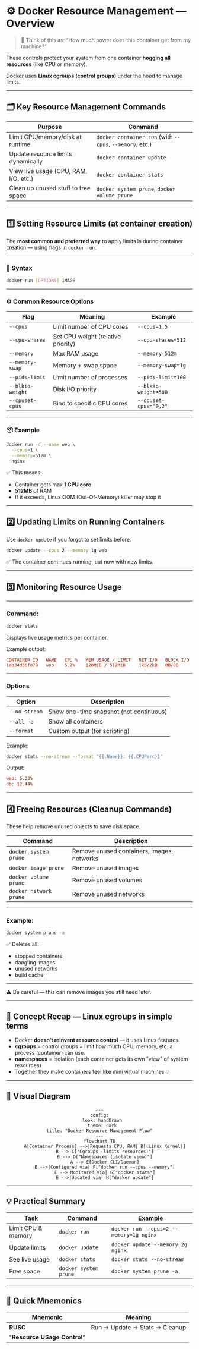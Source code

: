 # ⚙️ Docker Resource Management — Overview

> 🧠 Think of this as: “How much power does this container get from my machine?”

These controls protect your system from one container **hogging all resources** (like CPU or memory).

Docker uses **Linux cgroups (control groups)** under the hood to manage limits.

---

## 🗂️ Key Resource Management Commands

| Purpose                               | Command                                                  |
| ------------------------------------- | -------------------------------------------------------- |
| Limit CPU/memory/disk at runtime      | `docker container run` (with `--cpus`, `--memory`, etc.) |
| Update resource limits dynamically    | `docker container update`                                |
| View live usage (CPU, RAM, I/O, etc.) | `docker container stats`                                 |
| Clean up unused stuff to free space   | `docker system prune`, `docker volume prune`             |

---

## 1️⃣ Setting Resource Limits (at container creation)

The **most common and preferred way** to apply limits is during container creation — using flags in `docker run`.

---

### 🧱 Syntax

```bash
docker run [OPTIONS] IMAGE
```

---

### ⚙️ Common Resource Options

| Flag             | Meaning                            | Example               |
| ---------------- | ---------------------------------- | --------------------- |
| `--cpus`         | Limit number of CPU cores          | `--cpus=1.5`          |
| `--cpu-shares`   | Set CPU weight (relative priority) | `--cpu-shares=512`    |
| `--memory`       | Max RAM usage                      | `--memory=512m`       |
| `--memory-swap`  | Memory + swap space                | `--memory-swap=1g`    |
| `--pids-limit`   | Limit number of processes          | `--pids-limit=100`    |
| `--blkio-weight` | Disk I/O priority                  | `--blkio-weight=500`  |
| `--cpuset-cpus`  | Bind to specific CPU cores         | `--cpuset-cpus="0,2"` |

---

### 📦 Example

```bash
docker run -d --name web \
  --cpus=1 \
  --memory=512m \
  nginx
```

✅ This means:

- Container gets max **1 CPU core**
- **512MB** of RAM
- If it exceeds, Linux OOM (Out-Of-Memory) killer may stop it

---

## 2️⃣ Updating Limits on Running Containers

Use `docker update` if you forgot to set limits before.

```bash
docker update --cpus 2 --memory 1g web
```

✅ The container continues running, but now with new limits.

---

## 3️⃣ Monitoring Resource Usage

---

### Command:

```bash
docker stats
```

Displays live usage metrics per container.

Example output:

```ini
CONTAINER ID   NAME   CPU %   MEM USAGE / LIMIT   NET I/O   BLOCK I/O
1ab34d56fe78   web    5.2%    120MiB / 512MiB     1kB/2kB   0B/0B
```

---

### Options

| Option        | Description                             |
| ------------- | --------------------------------------- |
| `--no-stream` | Show one-time snapshot (not continuous) |
| `--all`, `-a` | Show all containers                     |
| `--format`    | Custom output (for scripting)           |

Example:

```bash
docker stats --no-stream --format "{{.Name}}: {{.CPUPerc}}"
```

Output:

```ini
web: 5.23%
db: 12.44%
```

---

## 4️⃣ Freeing Resources (Cleanup Commands)

These help remove unused objects to save disk space.

| Command                | Description                                |
| ---------------------- | ------------------------------------------ |
| `docker system prune`  | Remove unused containers, images, networks |
| `docker image prune`   | Remove unused images                       |
| `docker volume prune`  | Remove unused volumes                      |
| `docker network prune` | Remove unused networks                     |

---

### Example:

```bash
docker system prune -a
```

✅ Deletes all:

- stopped containers
- dangling images
- unused networks
- build cache

---

⚠️ Be careful — this can remove images you still need later.

---

## 🧠 Concept Recap — Linux cgroups in simple terms

- Docker **doesn’t reinvent resource control** — it uses Linux features.
- **cgroups** = control groups = limit how much CPU, memory, etc. a process (container) can use.
- **namespaces** = isolation (each container gets its own "view" of system resources)
- Together they make containers feel like mini virtual machines 💡

---

## 🧩 Visual Diagram

<div align="center">

```mermaid
---
config:
  look: handDrawn
  theme: dark
title: "Docker Resource Management Flow"
---
flowchart TD
    A[Container Process] -->|Requests CPU, RAM| B[(Linux Kernel)]
    B --> C["Cgroups (limits resources)"]
    B --> D["Namespaces (isolate view)"]
    A --> E[Docker CLI/Daemon]
    E -->|Configured via| F["docker run --cpus --memory"]
    E -->|Monitored via| G["docker stats"]
    E -->|Updated via| H["docker update"]
```

</div>

---

## 💡 Practical Summary

| Task               | Command               | Example                                 |
| ------------------ | --------------------- | --------------------------------------- |
| Limit CPU & memory | `docker run`          | `docker run --cpus=2 --memory=1g nginx` |
| Update limits      | `docker update`       | `docker update --memory 2g nginx`       |
| See live usage     | `docker stats`        | `docker stats --no-stream`              |
| Free space         | `docker system prune` | `docker system prune -a`                |

---

## 🧠 Quick Mnemonics

| Mnemonic                     | Meaning                        |
| ---------------------------- | ------------------------------ |
| **RUSC**                     | Run → Update → Stats → Cleanup |
| “**Resource USage Control**” |                                |
